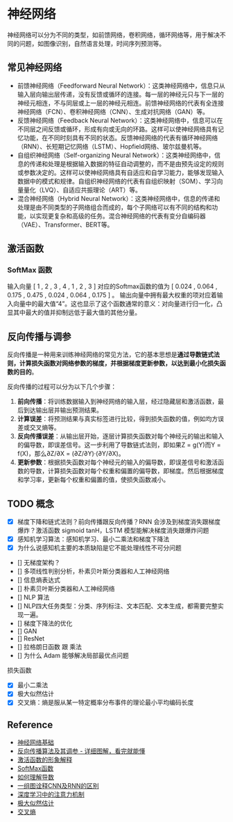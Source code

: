 # 神经网络
神经网络可以分为不同的类型，如前馈网络，卷积网络，循环网络等，用于解决不同的问题，如图像识别，自然语言处理，时间序列预测等。

## 常见神经网络

* 前馈神经网络（Feedforward Neural Network）：这类神经网络中，信息只从输入层向输出层传递，没有反馈或循环的连接。每一层的神经元只与下一层的神经元相连，不与同层或上一层的神经元相连。前馈神经网络的代表有全连接神经网络（FCN）、卷积神经网络（CNN）、生成对抗网络（GAN）等。
* 反馈神经网络（Feedback Neural Network）：这类神经网络中，信息可以在不同层之间反馈或循环，形成有向或无向的环路。这样可以使神经网络具有记忆功能，在不同时刻具有不同的状态。反馈神经网络的代表有循环神经网络（RNN）、长短期记忆网络（LSTM）、Hopfield网络、玻尔兹曼机等。
* 自组织神经网络（Self-organizing Neural Network）：这类神经网络中，信息的传递和处理是根据输入数据的特征自动调整的，而不是由预先设定的规则或参数决定的。这样可以使神经网络具有自适应和自学习能力，能够发现输入数据中的模式和规律。自组织神经网络的代表有自组织映射（SOM）、学习向量量化（LVQ）、自适应共振理论（ART）等。
* 混合神经网络（Hybrid Neural Network）：这类神经网络中，信息的传递和处理是由不同类型的子网络组合而成的，每个子网络可以有不同的结构和功能，以实现更复杂和高级的任务。混合神经网络的代表有变分自编码器（VAE）、Transformer、BERT等。

## 激活函数

### SoftMax 函数
输入向量 [ 1 , 2 , 3 , 4 , 1 , 2 , 3 ] 对应的Softmax函数的值为 [ 0.024 , 0.064 , 0.175 , 0.475 , 0.024 , 0.064 , 0.175 ] 。
输出向量中拥有最大权重的项对应着输入向量中的最大值“4”。这也显示了这个函数通常的意义：对向量进行归一化，凸显其中最大的值并抑制远低于最大值的其他分量。

## 反向传播与调参

反向传播是一种用来训练神经网络的常见方法，它的基本思想是**通过导数链式法则，计算损失函数对网络参数的梯度，并根据梯度更新参数，以达到最小化损失函数的目的**。

反向传播的过程可以分为以下几个步骤：

1. **前向传播**：将训练数据输入到神经网络的输入层，经过隐藏层和激活函数，最后到达输出层并输出预测结果。
2. **计算误差**：将预测结果与真实标签进行比较，得到损失函数的值，例如均方误差或交叉熵等。
3. **反向传播误差**：从输出层开始，逐层计算损失函数对每个神经元的输出和输入的偏导数，即误差信号。这一步利用了导数链式法则，即如果Z = g(Y)而Y = f(X)，那么∂Z/∂X = (∂Z/∂Y)·(∂Y/∂X)。
4. **更新参数**：根据损失函数对每个神经元的输入的偏导数，即误差信号和激活函数的导数，计算损失函数对每个权重和偏置的偏导数，即梯度。然后根据梯度和学习率，更新每个权重和偏置的值，使损失函数减小。

## TODO 概念

* [x] 梯度下降和链式法则？前向传播跟反向传播？RNN 会涉及到梯度消失跟梯度爆炸？激活函数 sigmoid tanH，LSTM 模型能解决梯度消失跟爆炸问题
* [x] 感知机学习算法：感知机学习、最小二乘法和梯度下降法
* [x] 为什么说感知机主要的本质缺陷是它不能处理线性不可分问题
* [] 无梯度架构？
* [] 多项线性判别分析，朴素贝叶斯分类器和人工神经网络
* [] 信息熵表达式
* [] 朴素贝叶斯分类器和人工神经网络
* [] NLP 算法
* [] NLP四大任务类型：分类、序列标注、文本匹配、文本生成，都需要完整实现一遍。
* [] 梯度下降法的优化
* [] GAN
* [] ResNet
* [] 拉格朗日函数 跟 乘法
* [] 为什么 Adam 能够解决局部最优点问题

损失函数
* [x] 最小二乘法
* [x] 极大似然估计
* [x] 交叉熵：熵是服从某一特定概率分布事件的理论最小平均编码长度
## Reference

* [神经网络基础](https://www.cnblogs.com/maybe2030/p/5597716.html)
* [反向传播算法及其调参 - 详细图解，看完就能懂](https://blog.csdn.net/ft_sunshine/article/details/90221691)
* [激活函数的形象解释](https://www.zhihu.com/question/22334626)
* [SoftMax函数](https://en.wikipedia.org/wiki/Softmax_function)
* [如何理解导数](https://www.zhihu.com/question/28684811)
* [一组图诠释CNN及RNN的区别](https://blog.csdn.net/buptgshengod/article/details/78362575)
* [深度学习中的注意力机制](https://blog.csdn.net/tg229dvt5i93mxaq5a6u/article/details/78422216)
* [极大似然估计](https://www.matongxue.com/madocs/447/)
* [交叉熵](https://zhuanlan.zhihu.com/p/149186719)
